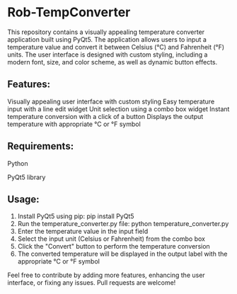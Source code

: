 # Rob-TempConverter

This repository contains a visually appealing temperature converter application built using PyQt5. The application allows users to input a temperature value and convert it between Celsius (°C) and Fahrenheit (°F) units. The user interface is designed with custom styling, including a modern font, size, and color scheme, as well as dynamic button effects.

## Features:

Visually appealing user interface with custom styling
Easy temperature input with a line edit widget
Unit selection using a combo box widget
Instant temperature conversion with a click of a button
Displays the output temperature with appropriate °C or °F symbol

## Requirements:

Python 

PyQt5 library

## Usage:

1. Install PyQt5 using pip: pip install PyQt5
2. Run the temperature_converter.py file: python temperature_converter.py
3. Enter the temperature value in the input field
4. Select the input unit (Celsius or Fahrenheit) from the combo box
5. Click the "Convert" button to perform the temperature conversion
6. The converted temperature will be displayed in the output label with the appropriate °C or °F symbol

Feel free to contribute by adding more features, enhancing the user interface, or fixing any issues. Pull requests are welcome!
